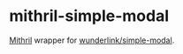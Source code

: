 # mithril-simple-modal

[Mithril](http://lhorie.github.io/mithril/index.html) wrapper for [wunderlink/simple-modal](https://github.com/wunderlink/simple-modal).
